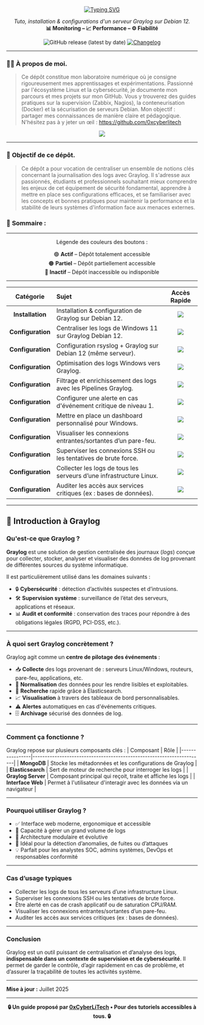 <div align="center">
<a href="https://github.com/0xCyberLiTech">
  <img src="https://readme-typing-svg.herokuapp.com?font=Fira+Code&size=32&pause=1000&color=D14A4A&center=true&vCenter=true&width=1000&lines=SUPERVISION+CENTRALISÉE+AVEC+GRAYLOG;Détection+des+menaces+•+Logs+structurés+•+Alertes;Tutoriel+pédagogique+100%+Debian+12" alt="Typing SVG" />
</a>

<p align="center">
  <em>Tuto, installation & configurations d'un serveur Graylog sur Debian 12.</em><br>
  <b>📊 Monitoring – 📈 Performance – ⚙️ Fiabilité</b>
</p>

![GitHub release (latest by date)](https://img.shields.io/github/v/release/0xCyberLiTech/Graylog?label=version&logo=github)
[![Changelog](https://img.shields.io/badge/📄%20CHANGELOG-Graylog-blue)](./CHANGELOG.md)


</div>

---

### 👨‍💻 **À propos de moi.**

> Ce dépôt constitue mon laboratoire numérique où je consigne rigoureusement mes apprentissages et expérimentations.
> Passionné par l'écosystème Linux et la cybersécurité, je documente mon parcours et mes projets sur mon GitHub.
> Vous y trouverez des guides pratiques sur la supervision (Zabbix, Nagios), la conteneurisation (Docker) et la sécurisation de serveurs Debian.
> Mon objectif : partager mes connaissances de manière claire et pédagogique.
> N'hésitez pas à y jeter un œil : https://github.com/0xcyberlitech

<p align="center">
  <a href="https://skillicons.dev">
    <img src="https://skillicons.dev/icons?i=linux,debian,bash,docker,nginx,grafana,prometheus,git,vim" />
  </a>
</p>

---

### 🎯 **Objectif de ce dépôt.**

> Ce dépôt a pour vocation de centraliser un ensemble de notions clés concernant la journalisation des logs avec Graylog. Il s'adresse aux passionnés, étudiants et professionnels souhaitant mieux comprendre les enjeux de cet équipement de
> sécurité fondamental, apprendre à mettre en place ses configurations efficaces, et se familiariser avec les concepts et bonnes pratiques pour maintenir la performance et la stabilité de leurs systèmes
> d'information face aux menaces externes.

### 🧭 **Sommaire :**

---

<div align="center" style="margin-bottom: 10px;">

Légende des couleurs des boutons :

🟢 **Actif** – Dépôt totalement accessible  
🟠 **Partiel** – Dépôt partiellement accessible  
🔴 **Inactif** – Dépôt inaccessible ou indisponible

</div>

---

<div align="center">

| Catégorie | Sujet | Accès Rapide |
|:---:|:---|:---:|
| **Installation** | Installation & configuration de Graylog sur Debian 12.| [<img src="https://img.shields.io/badge/EXPLORER-brightgreen?style=for-the-badge&logo=github&logoColor=white">](GRAYLOG-INSTALLATION-CONFIGURATION-DEBIAN-12.md) |
| **Configuration** | Centraliser les logs de Windows 11 sur Graylog Debian 12.| [<img src="https://img.shields.io/badge/EXPLORER-brightgreen?style=for-the-badge&logo=github&logoColor=white">](GRAYLOG-CENTRALISER-LES-LOGS-WINDOWS-11-VERS-GRAYLOG-DEBIAN-12.md) |
| **Configuration** | Configuration rsyslog + Graylog sur Debian 12 (même serveur).| [<img src="https://img.shields.io/badge/EXPLORER-orange?style=for-the-badge&logo=github&logoColor=white">](GRAYLOG-CONFIGURER-GRAYLOG-POUR-RECEVOIR-LES-LOGS-VIA-SYSLOG-UDP.md) |
| **Configuration** | Optimisation des logs Windows vers Graylog.| [<img src="https://img.shields.io/badge/EXPLORER-orange?style=for-the-badge&logo=github&logoColor=white">](GRAYLOG-OPTIMISATION-ENVOI-DE-LOGS-WINDOWS-VERS-GRAYLOG.md) |
| **Configuration** | Filtrage et enrichissement des logs avec les Pipelines Graylog.| [<img src="https://img.shields.io/badge/EXPLORER-orange?style=for-the-badge&logo=github&logoColor=white">](GRAYLOG-FILTRAGE-ET-ENRICHISSEMENT-DES-LOGS-AVEC-LES-PIPELINES-GRAYLOG.md) |
| **Configuration** | Configurer une alerte en cas d'événement critique de niveau 1.| [<img src="https://img.shields.io/badge/EXPLORER-orange?style=for-the-badge&logo=github&logoColor=white">](GRAYLOG-CONFIGURER-UNE-ALERTE-EN-CAS-D-EVENEMENT-CRITIQUE-DE-NIVEAU-1.md) |
| **Configuration** | Mettre en place un dashboard personnalisé pour Windows.| [<img src="https://img.shields.io/badge/EXPLORER-orange?style=for-the-badge&logo=github&logoColor=white">](GRAYLOG-METTRE-EN-PLACE-UN-DASHBIOARD-PERSONALISE-POUR-WINDOWS.md) |
| **Configuration** | Visualiser les connexions entrantes/sortantes d’un pare-feu.| [<img src="https://img.shields.io/badge/EXPLORER-red?style=for-the-badge&logo=github&logoColor=white">]() |
| **Configuration** | Superviser les connexions SSH ou les tentatives de brute force.| [<img src="https://img.shields.io/badge/EXPLORER-red?style=for-the-badge&logo=github&logoColor=white">]() |
| **Configuration** | Collecter les logs de tous les serveurs d’une infrastructure Linux.| [<img src="https://img.shields.io/badge/EXPLORER-red?style=for-the-badge&logo=github&logoColor=white">]() |
| **Configuration** | Auditer les accès aux services critiques (ex : bases de données).| [<img src="https://img.shields.io/badge/EXPLORER-red?style=for-the-badge&logo=github&logoColor=white">]() |

</div>

---

## 🧠 Introduction à Graylog

### Qu'est-ce que Graylog ?

**Graylog** est une solution de gestion centralisée des journaux (*logs*) conçue pour collecter, stocker, analyser et visualiser des données de log provenant de différentes sources du système informatique.

Il est particulièrement utilisé dans les domaines suivants :
- 🔒 **Cybersécurité** : détection d’activités suspectes et d’intrusions.
- 🛠️ **Supervision système** : surveillance de l’état des serveurs, applications et réseaux.
- 📊 **Audit et conformité** : conservation des traces pour répondre à des obligations légales (RGPD, PCI-DSS, etc.).

---

### À quoi sert Graylog concrètement ?

Graylog agit comme un **centre de pilotage des événements** :

- 📥 **Collecte** des logs provenant de : serveurs Linux/Windows, routeurs, pare-feu, applications, etc.
- 🧹 **Normalisation** des données pour les rendre lisibles et exploitables.
- 🔎 **Recherche** rapide grâce à Elasticsearch.
- 📈 **Visualisation** à travers des tableaux de bord personnalisables.
- ⚠️ **Alertes** automatiques en cas d'événements critiques.
- 🗄️ **Archivage** sécurisé des données de log.

---

### Comment ça fonctionne ?

Graylog repose sur plusieurs composants clés :
| Composant       | Rôle                                                                 |
|----------------|----------------------------------------------------------------------|
| **MongoDB**     | Stocke les métadonnées et les configurations de Graylog             |
| **Elasticsearch** | Sert de moteur de recherche pour interroger les logs               |
| **Graylog Server** | Composant principal qui reçoit, traite et affiche les logs        |
| **Interface Web** | Permet à l'utilisateur d'interagir avec les données via un navigateur |

---

### Pourquoi utiliser Graylog ?

- ✅ Interface web moderne, ergonomique et accessible
- 🚀 Capacité à gérer un grand volume de logs
- 🧩 Architecture modulaire et évolutive
- 🔐 Idéal pour la détection d’anomalies, de fuites ou d’attaques
- 💡 Parfait pour les analystes SOC, admins systèmes, DevOps et responsables conformité

---

### Cas d’usage typiques

- Collecter les logs de tous les serveurs d’une infrastructure Linux.
- Superviser les connexions SSH ou les tentatives de brute force.
- Être alerté en cas de crash applicatif ou de saturation CPU/RAM.
- Visualiser les connexions entrantes/sortantes d’un pare-feu.
- Auditer les accès aux services critiques (ex : bases de données).

---

### Conclusion

Graylog est un outil puissant de centralisation et d’analyse des logs, **indispensable dans un contexte de supervision et de cybersécurité**. Il permet de garder le contrôle, d’agir rapidement en cas de problème, et d’assurer la traçabilité de toutes les activités système.

---

**Mise à jour :** Juillet 2025

---

<p align="center">
  <b>🔒 Un guide proposé par <a href="https://github.com/0xCyberLiTech">0xCyberLiTech</a> • Pour des tutoriels accessibles à tous. 🔒</b>
</p>

